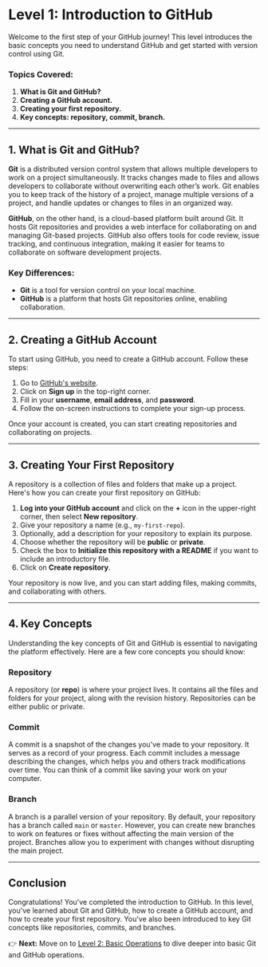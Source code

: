 # **Level 1: Introduction to GitHub**

Welcome to the first step of your GitHub journey! This level introduces the basic concepts you need to understand GitHub and get started with version control using Git.

### **Topics Covered:**
1. **What is Git and GitHub?**
2. **Creating a GitHub account.**
3. **Creating your first repository.**
4. **Key concepts: repository, commit, branch.**

---

## **1. What is Git and GitHub?**

**Git** is a distributed version control system that allows multiple developers to work on a project simultaneously. It tracks changes made to files and allows developers to collaborate without overwriting each other’s work. Git enables you to keep track of the history of a project, manage multiple versions of a project, and handle updates or changes to files in an organized way.

**GitHub**, on the other hand, is a cloud-based platform built around Git. It hosts Git repositories and provides a web interface for collaborating on and managing Git-based projects. GitHub also offers tools for code review, issue tracking, and continuous integration, making it easier for teams to collaborate on software development projects.

### Key Differences:
- **Git** is a tool for version control on your local machine.
- **GitHub** is a platform that hosts Git repositories online, enabling collaboration.

---

## **2. Creating a GitHub Account**

To start using GitHub, you need to create a GitHub account. Follow these steps:

1. Go to [GitHub's website](https://github.com).
2. Click on **Sign up** in the top-right corner.
3. Fill in your **username**, **email address**, and **password**.
4. Follow the on-screen instructions to complete your sign-up process.

Once your account is created, you can start creating repositories and collaborating on projects.

---

## **3. Creating Your First Repository**

A repository is a collection of files and folders that make up a project. Here's how you can create your first repository on GitHub:

1. **Log into your GitHub account** and click on the **+** icon in the upper-right corner, then select **New repository**.
2. Give your repository a name (e.g., `my-first-repo`).
3. Optionally, add a description for your repository to explain its purpose.
4. Choose whether the repository will be **public** or **private**.
5. Check the box to **Initialize this repository with a README** if you want to include an introductory file.
6. Click on **Create repository**.

Your repository is now live, and you can start adding files, making commits, and collaborating with others.

---

## **4. Key Concepts**

Understanding the key concepts of Git and GitHub is essential to navigating the platform effectively. Here are a few core concepts you should know:

### **Repository**
A repository (or **repo**) is where your project lives. It contains all the files and folders for your project, along with the revision history. Repositories can be either public or private.

### **Commit**
A commit is a snapshot of the changes you've made to your repository. It serves as a record of your progress. Each commit includes a message describing the changes, which helps you and others track modifications over time. You can think of a commit like saving your work on your computer.

### **Branch**
A branch is a parallel version of your repository. By default, your repository has a branch called `main` or `master`. However, you can create new branches to work on features or fixes without affecting the main version of the project. Branches allow you to experiment with changes without disrupting the main project.

---

## **Conclusion**

Congratulations! You've completed the introduction to GitHub. In this level, you've learned about Git and GitHub, how to create a GitHub account, and how to create your first repository. You've also been introduced to key Git concepts like repositories, commits, and branches.

👉 **Next:** Move on to [Level 2: Basic Operations](../Level-2_Basic-Operations/README.md) to dive deeper into basic Git and GitHub operations.
